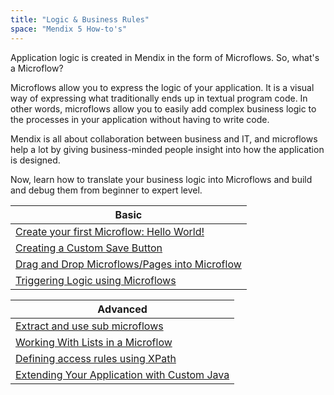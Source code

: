 ```yaml
---
title: "Logic & Business Rules"
space: "Mendix 5 How-to's"
---
```


Application logic is created in Mendix in the form of Microflows. So, what's a Microflow?

Microflows allow you to express the logic of your application. It is a visual way of expressing what traditionally ends up in textual program code. In other words, microflows allow you to easily add complex business logic to the processes in your application without having to write code.

Mendix is all about collaboration between business and IT, and microflows help a lot by giving business-minded people insight into how the application is designed.

Now, learn how to translate your business logic into Microflows and build and debug them from beginner to expert level.

| Basic
| ------------------------------------------------------------------------------------------------------------------------------------------------------
| [Create your first Microflow: Hello World!](/howto50/create-your-first-microflow-hello-world)
| [Creating a Custom Save Button](/howto50/creating-a-custom-save-button)
| [Drag and Drop Microflows/Pages into Microflow](/howto50/drag-microflows-and-pages-into-a-microflow)
| [Triggering Logic using Microflows](/howto50/triggering-logic-using-microflows)

| Advanced
| ------------------------------------------------------------------------------------------------------------------------------------------------------
| [Extract and use sub microflows](/howto50/extract-and-use-sub-microflows)
| [Working With Lists in a Microflow](/howto50/working-with-lists-in-a-microflow)
| [Defining access rules using XPath](/howto50/defining-access-rules-using-xpath)
| [Extending Your Application with Custom Java](/howto50/extending-your-application-with-custom-java)
